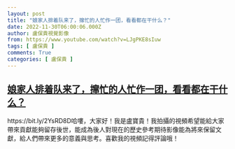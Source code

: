 ```yaml
---
layout: post
title: "娘家人排着队来了，撺忙的人忙作一团，看看都在干什么？"
date: 2022-11-30T06:00:06.000Z
author: 盧保貴視覺影像
from: https://www.youtube.com/watch?v=LJgPKE8sIuw
tags: [ 盧保貴 ]
comments: True
categories: [ 盧保貴 ]
---
```

<!--1669788006000-->
[娘家人排着队来了，撺忙的人忙作一团，看看都在干什么？](https://www.youtube.com/watch?v=LJgPKE8sIuw)
------

<div>
https://bit.ly/2YsRD8D哈嘍，大家好！我是盧寶貴！我拍攝的視頻希望能給大家帶來貢獻能夠留存後世，能成為後人對現在的歷史參考期待影像能為將來保留文獻，給人們帶來更多的意義與思考。喜歡我的視頻記得評論哦！
</div>
